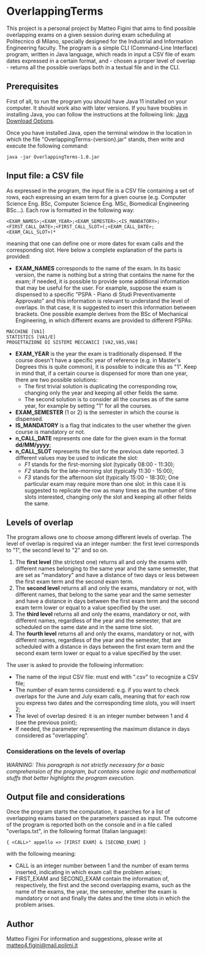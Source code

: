 # OverlappingTerms
This project is a personal project by Matteo Figini that aims to find possible overlapping exams on a given session during exam scheduling at Politecnico di Milano, specially designed for the Industrial and Information Engineering faculty. The program is a simple CLI (Command-Line Interface) program, written in Java language, which reads in input a CSV file of exam dates expressed in a certain format, and - chosen a proper level of overlap - returns all the possible overlaps both in a textual file and in the CLI.

## Prerequisites
First of all, to run the program you should have Java 11 installed on your computer. It should work also with later versions. If you have troubles in installing Java, you can follow the instructions at the following link: [Java Download Options](https://www.java.com/en/download/help/download_options.html).

Once you have installed Java, open the terminal window in the location in which the file "OverlappingTerms-{version}.jar" stands, then write and execute the following command:
```
java -jar OverlappingTerms-1.0.jar
```

## Input file: a CSV file
As expressed in the program, the input file is a CSV file containing a set of rows, each expressing an exam term for a given course (e.g. Computer Science Eng. BSc, Computer Science Eng. MSc, Biomedical Engineering BSc...). Each row is formatted in the following way:
```
<EXAM_NAMES>;<EXAM_YEAR>;<EXAM_SEMESTER>;<IS_MANDATORY>;<FIRST_CALL_DATE>;<FIRST_CALL_SLOT>(;<EXAM_CALL_DATE>;<EXAM_CALL_SLOT>)*
```
meaning that one can define one or more dates for exam calls and the corresponding slot. Here below a complete explanation of the parts is provided:
- **EXAM_NAMES** corresponds to the name of the exam. In its basic version, the name is nothing but a string that contains the name for the exam; if needed, it is possible to provide some additional information that may be useful for the user. For example, suppose the exam is dispensed to a specific "PSPA - Piano di Studi Preventivamente Approvato" and this information is relevant to understand the level of overlaps. In that case, it is suggested to insert this information between brackets. One possible example derives from the BSc of Mechanical Engineering, in which different exams are provided to different PSPAs:
```
MACCHINE [VA1]
STATISTICS [VA1/E]
PROGETTAZIONE DI SISTEMI MECCANICI [VA2,VA5,VA6]
```
- **EXAM_YEAR** is the year the exam is traditionally dispensed. If the course doesn't have a specific year of reference (e.g. in Master's Degrees this is quite common), it is possible to indicate this as "1". Keep in mind that, if a certain course is dispensed for more than one year, there are two possible solutions:
  -  The first trivial solution is duplicating the corresponding row, changing only the year and keeping all other fields the same.
  -  The second solution is to consider all the courses as of the same year, for example by setting "1" for all the courses.
- **EXAM_SEMESTER** (1 or 2) is the semester in which the course is dispensed.
- **IS_MANDATORY** is a flag that indicates to the user whether the given course is mandatory or not.
- **n_CALL_DATE** represents one date for the given exam in the format __dd/MM/yyyy__;
- **n_CALL_SLOT** represents the slot for the previous date reported. 3 different values may be used to indicate the slot:
  - _F1_ stands for the first-morning slot (typically 08:00 - 11:30);
  - _F2_ stands for the late-morning slot (typically 11:30 - 15:00);
  - _F3_ stands for the afternoon slot (typically 15:00 - 18:30); 
One particular exam may require more than one slot: in this case it is suggested to replicate the row as many times as the number of time slots interested, changing only the slot and keeping all other fields the same.

## Levels of overlap
The program allows one to choose among different levels of overlap. The level of overlap is required via an integer number: the first level corresponds to "1", the second level to "2" and so on.
1. The __first level__ (the strictest one) returns all and only the exams with different names belonging to the same year and the same semester, that are set as "mandatory" and have a distance of two days or less between the first exam term and the second exam term.
2. The __second level__ returns all and only the exams, mandatory or not, with different names, that belong to the same year and the same semester and have a distance in days between the first exam term and the second exam term lower or equal to a value specified by the user.
3. The __third level__ returns all and only the exams, mandatory or not, with different names, regardless of the year and the semester, that are scheduled on the same date and in the same time slot.
4. The __fourth level__ returns all and only the exams, mandatory or not, with different names, regardless of the year and the semester, that are scheduled with a distance in days between the first exam term and the second exam term lower or equal to a value specified by the user.

The user is asked to provide the following information:
- The name of the input CSV file: must end with ".csv" to recognize a CSV file;
- The number of exam terms considered: e.g. if you want to check overlaps for the June and July exam calls, meaning that for each row you express two dates and the corresponding time slots, you will insert 2;
- The level of overlap desired: it is an integer number between 1 and 4 (see the previous point);
- If needed, the parameter representing the maximum distance in days considered as "overlapping".

### Considerations on the levels of overlap
_WARNING: This paragraph is not strictly necessary for a basic comprehension of the program, but contains some logic and mathematical stuffs that better highlights the program execution._

## Output file and considerations
Once the program starts the computation, it searches for a list of overlapping exams based on the parameters passed as input. The outcome of the program is reported both on the console and in a file called "overlaps.txt", in the following format (Italian language):
```
{ <CALL>° appello => [FIRST EXAM] & [SECOND_EXAM] }
```
with the following meaning:
- CALL is an integer number between 1 and the number of exam terms inserted, indicating in which exam call the problem arises;
- FIRST_EXAM and SECOND_EXAM contain the information of, respectively, the first and the second overlapping exams, such as the name of the exams, the year, the semester, whether the exam is mandatory or not and finally the dates and the time slots in which the problem arises.

## Author
Matteo Figini
For information and suggestions, please write at [matteo4.figini@mail.polimi.it](matteo4.figini@mail.polimi.it)

